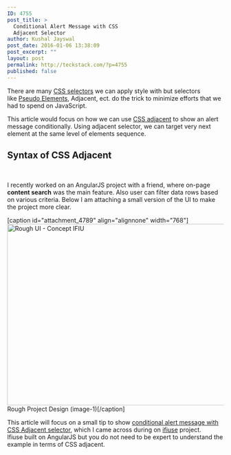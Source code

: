 ```yaml
---
ID: 4755
post_title: >
  Conditional Alert Message with CSS
  Adjacent Selector
author: Kushal Jayswal
post_date: 2016-01-06 13:38:09
post_excerpt: ""
layout: post
permalink: http://teckstack.com/?p=4755
published: false
---
```

<span style="font-weight: 400;">There are many <a href="http://www.w3.org/TR/css3-selectors/" target="_blank">CSS selectors</a> we can apply style with but selectors like <a href="http://teckstack.com/css-pseudo-elements">Pseudo Elements</a>, Adjacent, ect. do the trick to minimize efforts that we had to spend on JavaScript.</span>

This article would focus on how we can use <a href="http://www.w3.org/wiki/CSS/Selectors/combinators/adjacent" target="_blank">CSS adjacent</a> to show an alert message conditionally. <span style="font-weight: 400;">Using adjacent selector, we can target very next element at the same level of elements sequence.</span>
<h2>Syntax of CSS Adjacent</h2>
&nbsp;

<span style="font-weight: 400;">I recently worked on an AngularJS project with a friend, where on-page </span><b>content search</b><span style="font-weight: 400;"> was the main feature. Also user can filter data rows based on various criteria. Below I am attaching a small version of the UI to make the project more clear.</span>

[caption id="attachment_4789" align="alignnone" width="768"]<img class="size-medium wp-image-4789" src="http://teckstack.com/tsdir/wp-content/uploads/2016/01/Rough-UI-768x421.png" alt="Rough UI - Concept IFIU" width="768" height="421" /> Rough Project Design (image-1)[/caption]

This article will focus on a small tip to show <span style="text-decoration: underline;">conditional alert message with CSS Adjacent selector</span>, which I came across during on <a href="http://ifiuse.com" target="_blank">ifiuse</a> project. Ifiuse built on AngularJS but you do not need to be expert to understand the example in terms of CSS adjacent.

&nbsp;